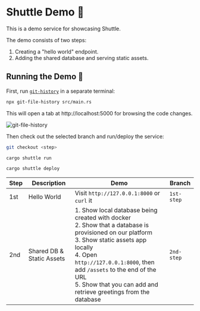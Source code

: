 # Shuttle Demo 🚀

This is a demo service for showcasing Shuttle.

The demo consists of two steps:

1. Creating a "hello world" endpoint.
2. Adding the shared database and serving static assets.

## Running the Demo 🏃

First, run [`git-history`](https://github.com/pomber/git-history) in a separate terminal:

```sh
npx git-file-history src/main.rs
```

This will open a tab at http://localhost:5000 for browsing the code changes.

![git-file-history](https://github.com/shuttle-hq/eurorust-demo/assets/24392180/10e83958-8554-4e43-b2fa-4f4153bbe03a)

Then check out the selected branch and run/deploy the service:

```sh
git checkout <step>

cargo shuttle run

cargo shuttle deploy
```

| Step | Description               | Demo                                                                                                                                                                                                                                                                                              | Branch     |
| ---- | ------------------------- | ------------------------------------------------------------------------------------------------------------------------------------------------------------------------------------------------------------------------------------------------------------------------------------------------- | ---------- |
| 1st  | Hello World               | Visit `http://127.0.0.1:8000` or `curl` it                                                                                                                                                                                                                                                        | `1st-step` |
| 2nd  | Shared DB & Static Assets | 1. Show local database being created with docker<br>2. Show that a database is provisioned on our platform<br>3. Show static assets app locally<br>4. Open `http://127.0.0.1:8000`, then add `/assets` to the end of the URL<br>5. Show that you can add and retrieve greetings from the database | `2nd-step` |
